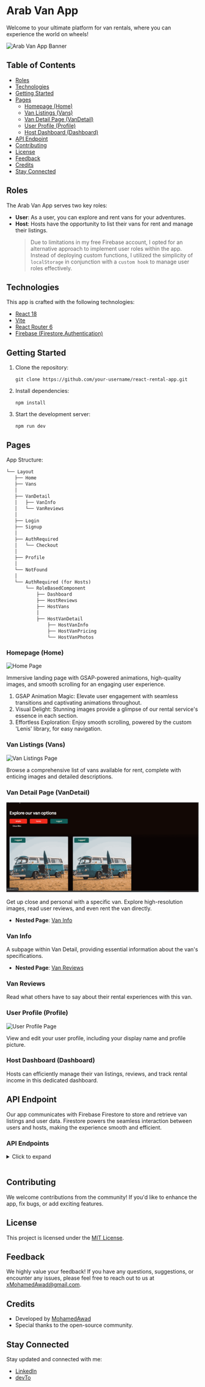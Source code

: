 # Arab Van App

Welcome to your ultimate platform for van rentals, where you can experience the world on wheels!

![Arab Van App Banner](https://github.com/xMohamedAwad/rentalGifs/blob/main/full.gif)

## Table of Contents

- [Roles](#roles)
- [Technologies](#technologies)
- [Getting Started](#getting-started)
- [Pages](#pages)
  - [Homepage (Home)](#homepage-home)
  - [Van Listings (Vans)](#van-listings-vans)
  - [Van Detail Page (VanDetail)](#van-detail-page-vandetail)
  - [User Profile (Profile)](#user-profile-profile)
  - [Host Dashboard (Dashboard)](#host-dashboard-dashboard)
- [API Endpoint](#api-endpoint)
- [Contributing](#contributing)
- [License](#license)
- [Feedback](#feedback)
- [Credits](#credits)
- [Stay Connected](#stay-connected)

## Roles

The Arab Van App serves two key roles:

- **User**: As a user, you can explore and rent vans for your adventures.
- **Host**: Hosts have the opportunity to list their vans for rent and manage their listings.
  > Due to limitations in my free Firebase account, I opted for an alternative approach to implement user roles within the app. Instead of deploying custom functions, I utilized the simplicity of `localStorage` in conjunction with a `custom hook` to manage user roles effectively.

## Technologies

This app is crafted with the following technologies:

- [React 18](https://reactjs.org/)
- [Vite](https://vitejs.dev/)
- [React Router 6](https://reactrouter.com/)
- [Firebase (Firestore,Authentication)](https://firebase.google.com/docs/firestore)

## Getting Started

1. Clone the repository:

   ```shell
   git clone https://github.com/your-username/react-rental-app.git
   ```

2. Install dependencies:

   ```shell
   npm install
   ```

3. Start the development server:

   ```shell
   npm run dev
   ```

## Pages

App Structure:

```
└── Layout
   ├── Home
   ├── Vans
   │
   ├── VanDetail
   │   ├── VanInfo
   │   └── VanReviews
   │
   ├── Login
   ├── Signup
   │
   ├── AuthRequired
   │   └── Checkout
   │
   ├── Profile
   │
   └── NotFound
   │
   └── AuthRequired (for Hosts)
       └── RoleBasedComponent
           ├── Dashboard
           ├── HostReviews
           ├── HostVans
           │
           ├── HostVanDetail
               ├── HostVanInfo
               ├── HostVanPricing
               └── HostVanPhotos

```

### Homepage (Home)

![Home Page](https://github.com/xMohamedAwad/rentalGifs/blob/main/Home.gif)

Immersive landing page with GSAP-powered animations, high-quality images, and smooth scrolling for an engaging user experience.

1. GSAP Animation Magic: Elevate user engagement with seamless transitions and captivating animations throughout.
2. Visual Delight: Stunning images provide a glimpse of our rental service's essence in each section.
3. Effortless Exploration: Enjoy smooth scrolling, powered by the custom 'Lenis' library, for easy navigation.

### Van Listings (Vans)

![Van Listings Page](https://github.com/xMohamedAwad/rentalGifs/blob/main/Vanlist.gif)

Browse a comprehensive list of vans available for rent, complete with enticing images and detailed descriptions.

### Van Detail Page (VanDetail)

![Van Detail Page](https://github.com/xMohamedAwad/rentalGifs/blob/main/VanItem.gif)

Get up close and personal with a specific van. Explore high-resolution images, read user reviews, and even rent the van directly.

- **Nested Page**: [Van Info](#van-info)

### Van Info

A subpage within Van Detail, providing essential information about the van's specifications.

- **Nested Page**: [Van Reviews](#van-reviews)

### Van Reviews

Read what others have to say about their rental experiences with this van.

### User Profile (Profile)

![User Profile Page](https://github.com/xMohamedAwad/rentalGifs/blob/main/Host.gif)

View and edit your user profile, including your display name and profile picture.

### Host Dashboard (Dashboard)

Hosts can efficiently manage their van listings, reviews, and track rental income in this dedicated dashboard.

## API Endpoint

Our app communicates with Firebase Firestore to store and retrieve van listings and user data. Firestore powers the seamless interaction between users and hosts, making the experience smooth and efficient.

### API Endpoints

<details>
<summary>Click to expand</summary>

#### Home

- [Welcome](#welcome)

---

#### Vans

- [Get All Vans](#get-all-vans)
- [Get Van by ID](#get-van-by-id)
- [Get Host Vans](#get-host-vans)
- [Get Host Van by ID](#get-host-van-by-id)
- [Add Van](#add-van)
- [Add Review](#add-review)
- [Get Van Reviews](#get-van-reviews)

---

#### Host

- [Get Host Reviews](#get-host-reviews)
- [Rent Van](#rent-van)
- [Get User Profile](#get-user-profile)
- [Update User Profile](#update-user-profile)

</details>
<br/>

## Contributing

We welcome contributions from the community! If you'd like to enhance the app, fix bugs, or add exciting features.

## License

This project is licensed under the [MIT License](LICENSE).

## Feedback

We highly value your feedback! If you have any questions, suggestions, or encounter any issues, please feel free to reach out to us at [xMohamedAwad@gmail.com](mailto:xMohamedAwad@gmail.com).

## Credits

- Developed by [MohamedAwad](https://muhammad-awad-portfolio.firebaseapp.com/en)
- Special thanks to the open-source community.

## Stay Connected

Stay updated and connected with me:

- [LinkedIn](https://www.linkedin.com/in/xmohamedawad/)
- [devTo](https://dev.to/xmohamedawad)

```

```
